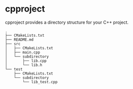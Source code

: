 cpproject
=========

cpproject provides a directory structure for your C++ project.

    .
    ├── CMakeLists.txt
    ├── README.md
    ├── src
    │   ├── CMakeLists.txt
    │   ├── main.cpp
    │   └── subdirectory
    │       ├── lib.cpp
    │       └── lib.h
    └── test
        ├── CMakeLists.txt
        └── subdirectory
            └── lib_test.cpp
